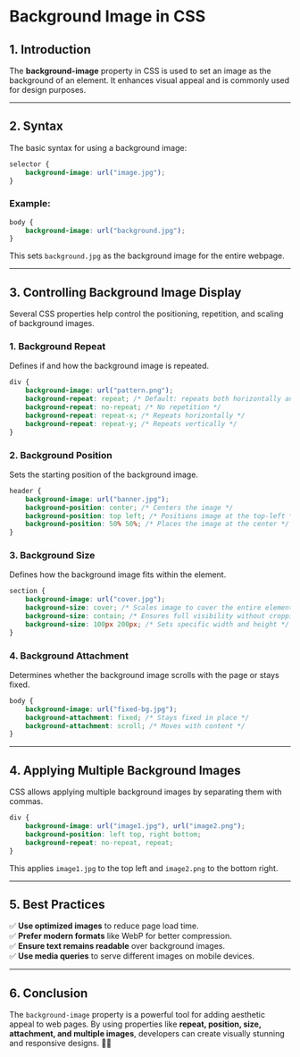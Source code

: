 # **Background Image in CSS**

## **1. Introduction**
The **background-image** property in CSS is used to set an image as the background of an element. It enhances visual appeal and is commonly used for design purposes.

---

## **2. Syntax**
The basic syntax for using a background image:
```css
selector {
    background-image: url("image.jpg");
}
```

### **Example:**
```css
body {
    background-image: url("background.jpg");
}
```
This sets `background.jpg` as the background image for the entire webpage.

---

## **3. Controlling Background Image Display**
Several CSS properties help control the positioning, repetition, and scaling of background images.

### **1. Background Repeat**
Defines if and how the background image is repeated.
```css
div {
    background-image: url("pattern.png");
    background-repeat: repeat; /* Default: repeats both horizontally and vertically */
    background-repeat: no-repeat; /* No repetition */
    background-repeat: repeat-x; /* Repeats horizontally */
    background-repeat: repeat-y; /* Repeats vertically */
}
```

### **2. Background Position**
Sets the starting position of the background image.
```css
header {
    background-image: url("banner.jpg");
    background-position: center; /* Centers the image */
    background-position: top left; /* Positions image at the top-left */
    background-position: 50% 50%; /* Places the image at the center */
}
```

### **3. Background Size**
Defines how the background image fits within the element.
```css
section {
    background-image: url("cover.jpg");
    background-size: cover; /* Scales image to cover the entire element */
    background-size: contain; /* Ensures full visibility without cropping */
    background-size: 100px 200px; /* Sets specific width and height */
}
```

### **4. Background Attachment**
Determines whether the background image scrolls with the page or stays fixed.
```css
body {
    background-image: url("fixed-bg.jpg");
    background-attachment: fixed; /* Stays fixed in place */
    background-attachment: scroll; /* Moves with content */
}
```

---

## **4. Applying Multiple Background Images**
CSS allows applying multiple background images by separating them with commas.
```css
div {
    background-image: url("image1.jpg"), url("image2.png");
    background-position: left top, right bottom;
    background-repeat: no-repeat, repeat;
}
```
This applies `image1.jpg` to the top left and `image2.png` to the bottom right.

---

## **5. Best Practices**
✅ **Use optimized images** to reduce page load time.  
✅ **Prefer modern formats** like WebP for better compression.  
✅ **Ensure text remains readable** over background images.  
✅ **Use media queries** to serve different images on mobile devices.  

---

## **6. Conclusion**
The `background-image` property is a powerful tool for adding aesthetic appeal to web pages. By using properties like **repeat, position, size, attachment, and multiple images**, developers can create visually stunning and responsive designs. 🎨🚀